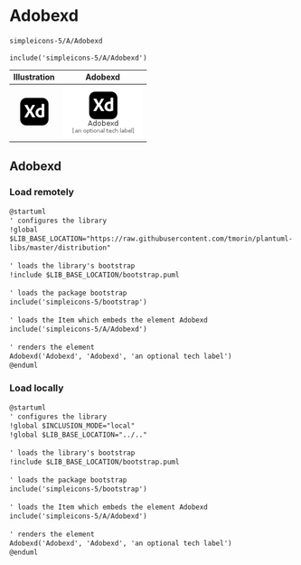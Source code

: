 # Adobexd


```text
simpleicons-5/A/Adobexd
```

```text
include('simpleicons-5/A/Adobexd')
```



| Illustration | Adobexd |
| :---: | :---: |
| ![illustration for Illustration](../../simpleicons-5/A/Adobexd.png) | ![illustration for Adobexd](../../simpleicons-5/A/Adobexd.Local.png) |




## Adobexd

### Load remotely
```plantuml
@startuml
' configures the library
!global $LIB_BASE_LOCATION="https://raw.githubusercontent.com/tmorin/plantuml-libs/master/distribution"

' loads the library's bootstrap
!include $LIB_BASE_LOCATION/bootstrap.puml

' loads the package bootstrap
include('simpleicons-5/bootstrap')

' loads the Item which embeds the element Adobexd
include('simpleicons-5/A/Adobexd')

' renders the element
Adobexd('Adobexd', 'Adobexd', 'an optional tech label')
@enduml
```

### Load locally
```plantuml
@startuml
' configures the library
!global $INCLUSION_MODE="local"
!global $LIB_BASE_LOCATION="../.."

' loads the library's bootstrap
!include $LIB_BASE_LOCATION/bootstrap.puml

' loads the package bootstrap
include('simpleicons-5/bootstrap')

' loads the Item which embeds the element Adobexd
include('simpleicons-5/A/Adobexd')

' renders the element
Adobexd('Adobexd', 'Adobexd', 'an optional tech label')
@enduml
```

